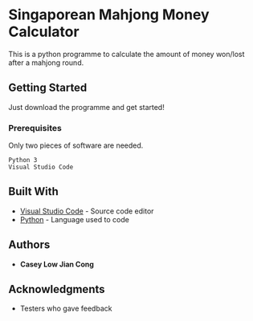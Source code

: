 # Singaporean Mahjong Money Calculator

This is a python programme to calculate the amount of money won/lost after a mahjong round.

## Getting Started

Just download the programme and get started!

### Prerequisites

Only two pieces of software are needed.

```
Python 3
Visual Studio Code
```

## Built With

* [Visual Studio Code](https://code.visualstudio.com/) - Source code editor
* [Python](https://www.python.org/) - Language used to code

## Authors

* **Casey Low Jian Cong** 

## Acknowledgments

* Testers who gave feedback

